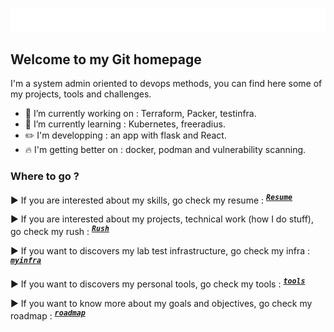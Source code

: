 ![hi there](images/readme-typing-svg.svg)

<!-- ### Hi there 👋 -->

## Welcome to my Git homepage

I'm a system admin oriented to devops methods, you can find here some of my projects, tools and challenges.

- 🔭 I’m currently working on : Terraform, Packer, testinfra.
- 🌱 I’m currently learning : Kubernetes, freeradius.
- :pencil2: I'm developping : an app with flask and React.
- :fire: I'm getting better on : docker, podman and vulnerability scanning.

 
### Where to go ?

▶ If you are interested about my skills, go check my resume : <sup><kbd>***[Resume](https://draed.github.io/)***</kbd></sup> 

▶ If you are interested about my projects, technical work (how I do stuff), go check my rush : <sup><kbd>***[Rush](https://github.com/Draed/rush/)***</kbd></sup> 

▶ If you want to discovers my lab test infrastructure, go check my infra : <sup><kbd>***[myinfra](https://github.com/Draed/myinfra)***</kbd></sup>

▶ If you want to discovers my personal tools, go check my tools : <sup><kbd>***[tools](https://github.com/Draed/myinfra)***</kbd></sup>

▶ If you want to know more about my goals and objectives, go check my roadmap : <sup><kbd>***[roadmap](https://github.com/Draed/roadmap/)***</kbd></sup> 

<!-- ### Learn more about how I work :

global data graps -->


